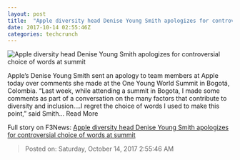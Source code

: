 ```yaml
---
layout: post
title:  "Apple diversity head Denise Young Smith apologizes for controversial choice of words at summit"
date: 2017-10-14 02:55:46Z
categories: techcrunch
---
```


![Apple diversity head Denise Young Smith apologizes for controversial choice of words at summit](https://tctechcrunch2011.files.wordpress.com/2017/10/img_8770.jpg)

Apple’s Denise Young Smith sent an apology to team members at Apple today over comments she made at the One Young World Summit in Bogotá, Colombia. “Last week, while attending a summit in Bogota, I made some comments as part of a conversation on the many factors that contribute to diversity and inclusion….I regret the choice of words I used to make this point,” said Smith… Read More


Full story on F3News: [Apple diversity head Denise Young Smith apologizes for controversial choice of words at summit](http://www.f3nws.com/n/GRkXTF)

> Posted on: Saturday, October 14, 2017 2:55:46 AM
